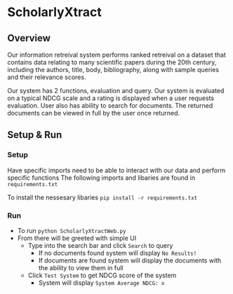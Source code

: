 ﻿# ScholarlyXtract

## Overview
Our information retreival system performs ranked retreival on a dataset that contains data relating to many scientific papers during the 20th century, including the authors, title, body, bibliography, along with sample queries and their relevance scores.

Our system has 2 functions, evaluation and query. Our system is evaluated on a typical NDCG scale and a rating is displayed when a user requests evaluation. User also has ability to search for documents. The returned documents can be viewed in full by the user once returned.

## Setup & Run

### Setup
Have specific imports need to be able to interact with our data and perform specific functions
The following imports and libaries are found in `requirements.txt`

To install the nessesary libaries `pip install -r requirements.txt`

### Run
- To run `python ScholarlyXtractWeb.py`
- From there will be greeted with simple UI
    - Type into the search bar and click `Search` to query
         - If no documents found system will display `No Results!`
         - If documents are found system will display the documents with the ability to view them in full
    - Click `Test System` to get NDCG score of the system
         - System will display `System Average NDCG: x`
  
